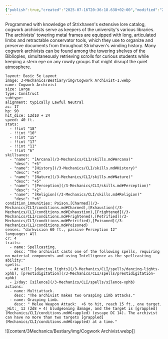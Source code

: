 ```yaml
---
{"publish":true,"created":"2025-07-16T20:36:18.638+02:00","modified":"2025-06-04T20:21:02.000+02:00","cssclasses":""}
---
```


Programmed with knowledge of Strixhaven's extensive lore catalog, cogwork archivists serve as keepers of the university's various libraries. The archivists' towering metal frames are equipped with long, articulated limbs and retractable conservator tools, which they use to organize and preserve documents from throughout Strixhaven's winding history. Many cogwork archivists can be found among the towering shelves of the Biblioplex, simultaneously retrieving scrolls for curious students while keeping a stern eye on any rowdy groups that might disrupt the quiet atmosphere.

```statblock
layout: Basic 5e Layout
image: 3-Mechanics/Bestiary/img/Cogwork Archivist-1.webp
name: Cogwork Archivist
size: Large
type: Construct
subtype: 
alignment: typically Lawful Neutral
ac: 17
hp: 90
hit_dice: 12d10 + 24
speed: 40 ft.
stats: 
  - !!int "18"
  - !!int "10"
  - !!int "15"
  - !!int "17"
  - !!int "11"
  - !!int "6"
skillsaves: 
  - "name": "[Arcana](/3-Mechanics/CLI/skills.md#Arcana)"
    "desc": "+5"
  - "name": "[History](/3-Mechanics/CLI/skills.md#History)"
    "desc": "+5"
  - "name": "[Nature](/3-Mechanics/CLI/skills.md#Nature)"
    "desc": "+5"
  - "name": "[Perception](/3-Mechanics/CLI/skills.md#Perception)"
    "desc": "+2"
  - "name": "[Religion](/3-Mechanics/CLI/skills.md#Religion)"
    "desc": "+6"
condition_immunities: Poison,[Charmed](/3-Mechanics/CLI/conditions.md#Charmed),[Exhaustion](/3-Mechanics/CLI/conditions.md#Exhaustion),[Frightened](/3-Mechanics/CLI/conditions.md#Frightened),[Petrified](/3-Mechanics/CLI/conditions.md#Petrified),[Poisoned](/3-Mechanics/CLI/conditions.md#Poisoned)
senses: "darkvision 60 ft., passive Perception 12"
languages: All
cr: 4
traits:
  - name: Spellcasting.
    desc: "The archivist casts one of the following spells, requiring no material components and using Intelligence as the spellcasting ability:"
spells:
  - At will: [dancing lights](/3-Mechanics/CLI/spells/dancing-lights-xphb), [prestidigitation](/3-Mechanics/CLI/spells/prestidigitation-xphb)
  - 2/day: [silence](/3-Mechanics/CLI/spells/silence-xphb)
actions:
  - name: Multiattack.
    desc: "The archivist makes two Grasping Limb attacks."
  - name: Grasping Limb. 
    desc: "_Melee Weapon Attack:_ +6 to hit, reach 15 ft., one target. _Hit:_ 13 (2d8 + 4) bludgeoning damage, and the target is [grappled](Mechanics/CLI/conditions.md#Grappled) (escape DC 14). The archivist can have no more than two targets [grappled](Mechanics/CLI/conditions.md#Grappled) at a time."
```


![[content/3Mechanics/Bestiary/img/Cogwork Archivist.webp]]